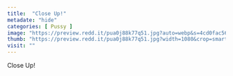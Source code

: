 ```yaml
---
title:  "Close Up!"
metadate: "hide"
categories: [ Pussy ]
image: "https://preview.redd.it/pua0j88k77q51.jpg?auto=webp&s=4cd0fac5674c880590d3c171b387f933d28cbdbe"
thumb: "https://preview.redd.it/pua0j88k77q51.jpg?width=1080&crop=smart&auto=webp&s=e818c9affe6f66f4c572389e10d8d30b3dfe9e0f"
visit: ""
---
```

Close Up!
